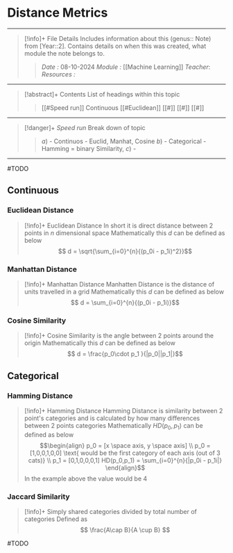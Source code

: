 # Distance Metrics
---
> [!info]+ File Details
> Includes information about this (genus:: Note) from [Year::2]. Contains details on when this was created, what module the note belongs to.
> > *Date :*  08-10-2024
> > *Module :* [[Machine Learning]]
> > *Teacher*: 
> > *Resources :*

---
> [!abstract]+ Contents
> List of headings within this topic
> > [[#Speed run]]
> Continuous 
> [[#Euclidean]]
> [[#]]
> [[#]]
> [[#]]

--- 
> [!danger]+ *Speed run*
> Break down of topic 
> > $a)$ -  Continuos - Euclid, Manhat, Cosine
> $b)$ - Categorical - Hamming = binary Similarity, 
> $c)$ - 

---

#TODO 

## Continuous
### Euclidean Distance

>[!info]+ Euclidean Distance
> In short it is direct distance between 2 points in $n$ dimensional space
> Mathematically this $d$ can be defined as below $$ d = \sqrt{\sum_{i=0}^{n}{(p_0i - p_1i)^2}}$$
### Manhattan Distance

>[!info]+ Manhattan Distance
> Manhatten Distance is the distance of units travelled in a grid
> Mathematically this $d$ can be defined as below $$ d = \sum_{i=0}^{n}{(p_0i - p_1i)}$$
### Cosine Similarity

>[!info]+ 
> Cosine Similarity is the angle between 2 points around the origin
> Mathematically this $d$ can be defined as below $$ d = \frac{p_0\cdot p_1 }{|p_0||p_1|}$$

## Categorical

### Hamming Distance

>[!info]+ Hamming Distance
> Hamming Distance is similarity between 2 point's categories and is calculated by how many differences between 2 points categories 
> Mathematically $HD(p_0,p_1)$ can be defined as below 
> $$\begin{align}  
 p_0 = [x \space axis, y \space axis] \\
 p_0 = [1,0,0,1,0,0] \text{ would be the first category of each axis (out of 3 cats)} \\
 p_1 = [0,1,0,0,0,1]
> HD(p_0,p_1) = \sum_{i=0}^{n}{|p_0i - p_1i|}
> \end{align}$$ 
> In the example above the value would be 4 





### Jaccard Similarity

>[!info]+ 
> Simply shared categories divided by total number of categories
> Defined as $$ \frac{A\cap B}{A \cup B} $$

#TODO 